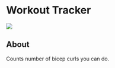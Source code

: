 # Workout Tracker
![](https://i.imgur.com/n8qMELj.jpg)

## About
Counts number of bicep curls you can do.
